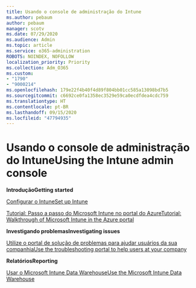 ```yaml
---
title: Usando o console de administração do Intune
ms.author: pebaum
author: pebaum
manager: scotv
ms.date: 07/29/2020
ms.audience: Admin
ms.topic: article
ms.service: o365-administration
ROBOTS: NOINDEX, NOFOLLOW
localization_priority: Priority
ms.collection: Adm_O365
ms.custom:
- "1790"
- "9000214"
ms.openlocfilehash: 179e22f4b40f4d89f804bb01cc585a13098bd7b5
ms.sourcegitcommit: c6692ce0fa1358ec3529e59ca0ecdfdea4cdc759
ms.translationtype: HT
ms.contentlocale: pt-BR
ms.lasthandoff: 09/15/2020
ms.locfileid: "47794935"
---
```

# <a name="using-the-intune-admin-console"></a><span data-ttu-id="6f439-102">Usando o console de administração do Intune</span><span class="sxs-lookup"><span data-stu-id="6f439-102">Using the Intune admin console</span></span>

<span data-ttu-id="6f439-103">**Introdução**</span><span class="sxs-lookup"><span data-stu-id="6f439-103">**Getting started**</span></span>

[<span data-ttu-id="6f439-104">Configurar o Intune</span><span class="sxs-lookup"><span data-stu-id="6f439-104">Set up Intune</span></span>](https://docs.microsoft.com/intune/setup-steps)

[<span data-ttu-id="6f439-105">Tutorial: Passo a passo do Microsoft Intune no portal do Azure</span><span class="sxs-lookup"><span data-stu-id="6f439-105">Tutorial: Walkthrough of Microsoft Intune in the Azure portal</span></span>](https://docs.microsoft.com/intune/tutorial-walkthrough-intune-portal)

<span data-ttu-id="6f439-106">**Investigando problemas**</span><span class="sxs-lookup"><span data-stu-id="6f439-106">**Investigating issues**</span></span>

[<span data-ttu-id="6f439-107">Utilize o portal de solução de problemas para ajudar usuários da sua companhia</span><span class="sxs-lookup"><span data-stu-id="6f439-107">Use the troubleshooting portal to help users at your company</span></span>](https://docs.microsoft.com/intune/help-desk-operators)

<span data-ttu-id="6f439-108">**Relatórios**</span><span class="sxs-lookup"><span data-stu-id="6f439-108">**Reporting**</span></span>

[<span data-ttu-id="6f439-109">Usar o Microsoft Intune Data Warehouse</span><span class="sxs-lookup"><span data-stu-id="6f439-109">Use the Microsoft Intune Data Warehouse</span></span>](https://docs.microsoft.com/intune/reports-nav-create-intune-reports)